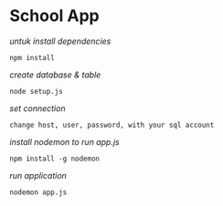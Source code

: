 # School App

_untuk install dependencies_
```
npm install
```

_create database & table_
```
node setup.js
```

_set connection_
```
change host, user, password, with your sql account
```

_install nodemon to run app.js_
```
npm install -g nodemon
```

_run application_
```
nodemon app.js
```